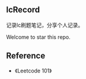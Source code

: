 lcRecord
--------

记录lc刷题笔记，分享个人记录。

Welcome to star this repo.

Reference
---------
- 《Leetcode 101》